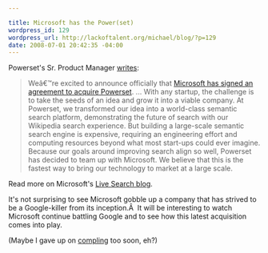 ```yaml
--- 

title: Microsoft has the Power(set)
wordpress_id: 129
wordpress_url: http://lackoftalent.org/michael/blog/?p=129
date: 2008-07-01 20:42:35 -04:00
---
```

Powerset's Sr. Product Manager <a href="http://www.powerset.com/blog/articles/2008/07/01/microsoft-to-acquire-powerset" target="_blank">writes</a>:
<blockquote>Weâ€™re excited to announce officially that <a href="http://blogs.msdn.com/livesearch/archive/2008/07/01/powerset-joins-live-search.aspx">Microsoft has signed an agreement to acquire Powerset</a>.
...
With any startup, the challenge is to take the seeds of an idea and grow it into a viable company. At Powerset, we transformed our idea into a world-class semantic search platform, demonstrating the future of search with our Wikipedia search experience. But building a large-scale semantic search engine is expensive, requiring an engineering effort and computing resources beyond what most start-ups could ever imagine. Because our goals around improving search align so well, Powerset has decided to team up with Microsoft. We believe that this is the fastest way to bring our technology to market at a large scale.</blockquote>
Read more on Microsoft's <a href="http://blogs.msdn.com/livesearch/archive/2008/07/01/powerset-joins-live-search.aspx" target="_blank">Live Search blog</a>.

It's not surprising to see Microsoft gobble up a company that has strived to be a Google-killer from its inception.Â  It will be interesting to watch Microsoft continue battling Google and to see how this latest acquisition comes into play.

(Maybe I gave up on <a href="http://compling.washington.edu" target="_blank">compling</a> too soon, eh?)
